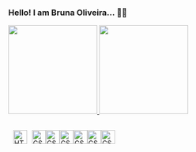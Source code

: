 ### Hello! I am Bruna Oliveira... 👩‍💻
<div>
<a href="https://github.com/OllivBruna">
<img height="180em" src="https://github-readme-stats.vercel.app/api?username=OllivBruna&show_icons=true&theme=dracula&include_all_commits=true&count_private=true"/>
<img height="180em" src="https://github-readme-stats.vercel.app/api/top-langs/?username=OllivBruna&layout=compact&langs_count=10&theme=dracula"/>
</a>
</div>

##

<div style="display: flex; align-items: center;">
  <link rel="stylesheet" type="text/css" href="https://cdn.jsdelivr.net/gh/devicons/devicon@latest/devicon.min.css">
  <i class="devicon-xml-plain" style="font-size: 2em; margin-right: 10px;"></i>
  <img src="https://cdn.jsdelivr.net/gh/devicons/devicon@latest/icons/html5/html5-original.svg" alt="HTML5 Icon" style="width: 2em; height: 2em; margin-right: 10px;">
  <img src="https://cdn.jsdelivr.net/gh/devicons/devicon@latest/icons/css3/css3-original.svg" alt="CSS3 Icon" style="width: 2em; height: 2em;">
  <img src="https://cdn.jsdelivr.net/gh/devicons/devicon@latest/icons/typescript/typescript-original.svg" alt="CSS3 Icon" style="width: 2em; height: 2em;">
  <img src="https://cdn.jsdelivr.net/gh/devicons/devicon@latest/icons/vscode/vscode-original.svg" alt="CSS3 Icon" style="width: 2em; height: 2em;">
  <img src="https://cdn.jsdelivr.net/gh/devicons/devicon@latest/icons/ionic/ionic-original.svg" alt="CSS3 Icon" style="width: 2em; height: 2em;">
  <img src="https://cdn.jsdelivr.net/gh/devicons/devicon@latest/icons/angular/angular-original.svg" alt="CSS3 Icon" style="width: 2em; height: 2em;">
  <img src="https://cdn.jsdelivr.net/gh/devicons/devicon@latest/icons/python/python-original.svg" alt="CSS3 Icon" style="width: 2em; height: 2em;">
</div>

